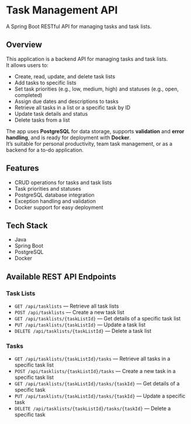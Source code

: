 # Task Management API

A Spring Boot RESTful API for managing tasks and task lists.  

## Overview
This application is a backend API for managing tasks and task lists.  
It allows users to:
- Create, read, update, and delete task lists  
- Add tasks to specific lists  
- Set task priorities (e.g., low, medium, high) and statuses (e.g., open, completed)  
- Assign due dates and descriptions to tasks  
- Retrieve all tasks in a list or a specific task by ID  
- Update task details and status  
- Delete tasks from a list  

The app uses **PostgreSQL** for data storage, supports **validation** and **error handling**, and is ready for deployment with **Docker**.  
It’s suitable for personal productivity, team task management, or as a backend for a to-do application.  

## Features
- CRUD operations for tasks and task lists  
- Task priorities and statuses  
- PostgreSQL database integration  
- Exception handling and validation  
- Docker support for easy deployment  

## Tech Stack
- Java  
- Spring Boot  
- PostgreSQL  
- Docker  

## Available REST API Endpoints

### Task Lists
- `GET /api/tasklists` — Retrieve all task lists  
- `POST /api/tasklists` — Create a new task list  
- `GET /api/tasklists/{taskListId}` — Get details of a specific task list  
- `PUT /api/tasklists/{taskListId}` — Update a task list  
- `DELETE /api/tasklists/{taskListId}` — Delete a task list  

### Tasks
- `GET /api/tasklists/{taskListId}/tasks` — Retrieve all tasks in a specific task list  
- `POST /api/tasklists/{taskListId}/tasks` — Create a new task in a specific task list  
- `GET /api/tasklists/{taskListId}/tasks/{taskId}` — Get details of a specific task  
- `PUT /api/tasklists/{taskListId}/tasks/{taskId}` — Update a specific task  
- `DELETE /api/tasklists/{taskListId}/tasks/{taskId}` — Delete a specific task  
